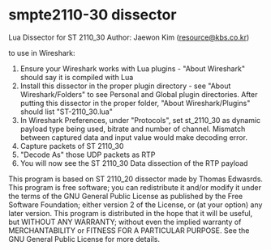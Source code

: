 # smpte2110-30 dissector


Lua Dissector for ST 2110_30
Author: Jaewon Kim (resource@kbs.co.kr)

to use in Wireshark:
1) Ensure your Wireshark works with Lua plugins - "About Wireshark" should say it is compiled with Lua
2) Install this dissector in the proper plugin directory - see "About Wireshark/Folders" to see Personal
   and Global plugin directories.  After putting this dissector in the proper folder, "About Wireshark/Plugins"
   should list "ST-2110_30.lua"
3) In Wireshark Preferences, under "Protocols", set st_2110_30 as dynamic payload type being used, bitrate
   and number of channel. Mismatch between captured data and input value would make decoding error.
4) Capture packets of ST 2110_30
5) "Decode As" those UDP packets as RTP
6) You will now see the ST 2110_30 Data dissection of the RTP payload

This program is based on ST 2110_20 dissector made by Thomas Edwasrds.
This program is free software; you can redistribute it and/or modify it under the terms of the GNU General Public License
as published by the Free Software Foundation; either version 2 of the License, or (at your option) any later version.
This program is distributed in the hope that it will be useful, but WITHOUT ANY WARRANTY; without even the implied warranty of
MERCHANTABILITY or FITNESS FOR A PARTICULAR PURPOSE.  See the GNU General Public License for more details.
